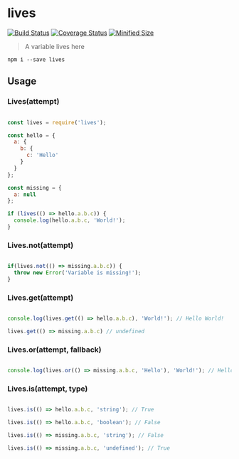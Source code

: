 # lives

[![Build Status](https://travis-ci.org/thomasraydeniscool/lives.svg?branch=master)](https://travis-ci.org/thomasraydeniscool/lives)
[![Coverage Status](https://coveralls.io/repos/github/thomasraydeniscool/lives/badge.svg?branch=master)](https://coveralls.io/github/thomasraydeniscool/lives?branch=master)
[![Minified Size](https://badgen.net/bundlephobia/min/lives)](https://bundlephobia.com/result?p=lives)

> A variable lives here

```
npm i --save lives
```

## Usage

### Lives(attempt)

```javascript

const lives = require('lives');

const hello = {
  a: {
    b: {
      c: 'Hello'
    }
  }
};

const missing = {
  a: null
};

if (lives(() => hello.a.b.c)) {
  console.log(hello.a.b.c, 'World!');
}

```

### Lives.not(attempt)

```javascript

if(lives.not(() => missing.a.b.c)) {
  throw new Error('Variable is missing!');
}

```

### Lives.get(attempt)

```javascript

console.log(lives.get(() => hello.a.b.c), 'World!'); // Hello World!

lives.get(() => missing.a.b.c) // undefined

```

### Lives.or(attempt, fallback)

```javascript

console.log(lives.or(() => missing.a.b.c, 'Hello'), 'World!'); // Hello World!

```

### Lives.is(attempt, type)

```javascript

lives.is(() => hello.a.b.c, 'string'); // True

lives.is(() => hello.a.b.c, 'boolean'); // False

lives.is(() => missing.a.b.c, 'string'); // False

lives.is(() => missing.a.b.c, 'undefined'); // True

```
